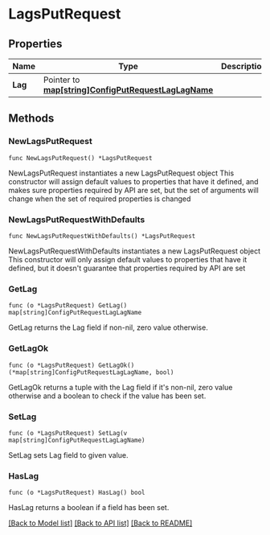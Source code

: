 # LagsPutRequest

## Properties

Name | Type | Description | Notes
------------ | ------------- | ------------- | -------------
**Lag** | Pointer to [**map[string]ConfigPutRequestLagLagName**](ConfigPutRequestLagLagName.md) |  | [optional] 

## Methods

### NewLagsPutRequest

`func NewLagsPutRequest() *LagsPutRequest`

NewLagsPutRequest instantiates a new LagsPutRequest object
This constructor will assign default values to properties that have it defined,
and makes sure properties required by API are set, but the set of arguments
will change when the set of required properties is changed

### NewLagsPutRequestWithDefaults

`func NewLagsPutRequestWithDefaults() *LagsPutRequest`

NewLagsPutRequestWithDefaults instantiates a new LagsPutRequest object
This constructor will only assign default values to properties that have it defined,
but it doesn't guarantee that properties required by API are set

### GetLag

`func (o *LagsPutRequest) GetLag() map[string]ConfigPutRequestLagLagName`

GetLag returns the Lag field if non-nil, zero value otherwise.

### GetLagOk

`func (o *LagsPutRequest) GetLagOk() (*map[string]ConfigPutRequestLagLagName, bool)`

GetLagOk returns a tuple with the Lag field if it's non-nil, zero value otherwise
and a boolean to check if the value has been set.

### SetLag

`func (o *LagsPutRequest) SetLag(v map[string]ConfigPutRequestLagLagName)`

SetLag sets Lag field to given value.

### HasLag

`func (o *LagsPutRequest) HasLag() bool`

HasLag returns a boolean if a field has been set.


[[Back to Model list]](../README.md#documentation-for-models) [[Back to API list]](../README.md#documentation-for-api-endpoints) [[Back to README]](../README.md)


